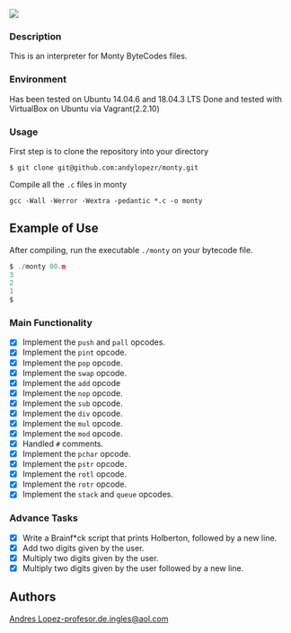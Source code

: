 ![](https://i.imgur.com/410mMJz.png)

### Description

This is an interpreter for Monty ByteCodes files.

### Environment
Has been tested on Ubuntu 14.04.6 and 18.04.3 LTS
Done and tested with VirtualBox on Ubuntu via Vagrant(2.2.10)

### Usage

First step is to clone the repository into your directory
```
$ git clone git@github.com:andylopezr/monty.git
```
Compile all the `.c` files in monty
```
gcc -Wall -Werror -Wextra -pedantic *.c -o monty
```

## Example of Use
After compiling, run the executable `./monty` on your bytecode file.
```c
$ ./monty 00.m
3
2
1
$
```

### Main Functionality

- [X] Implement the `push` and `pall` opcodes.
- [X] Implement the `pint` opcode.
- [X] Implement the `pop` opcode.
- [X] Implement the `swap` opcode.
- [X] Implement the `add` opcode
- [X] Implement the `nop` opcode.
- [X] Implement the `sub` opcode.
- [X] Implement the `div` opcode.
- [X] Implement the `mul` opcode.
- [X] Implement the `mod` opcode.
- [X] Handled `#` comments.
- [X] Implement the `pchar` opcode.
- [X] Implement the `pstr` opcode.
- [X] Implement the `rotl` opcode.
- [X] Implement the `rotr` opcode.
- [X] Implement the `stack` and `queue` opcodes.

### Advance Tasks

- [X] Write a Brainf*ck script that prints Holberton, followed by a new line.
- [X] Add two digits given by the user.
- [X] Multiply two digits given by the user.
- [X] Multiply two digits given by the user followed by a new line.

## Authors
[Andres Lopez](https://github.com/andylopezr)-profesor.de.ingles@aol.com